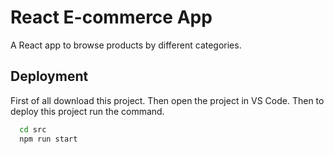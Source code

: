 
# React E-commerce App

A React app to browse products by different categories.


## Deployment

First of all download this project. Then open the project in VS Code. Then to deploy this project run the command.

```bash
  cd src 
  npm run start
```

